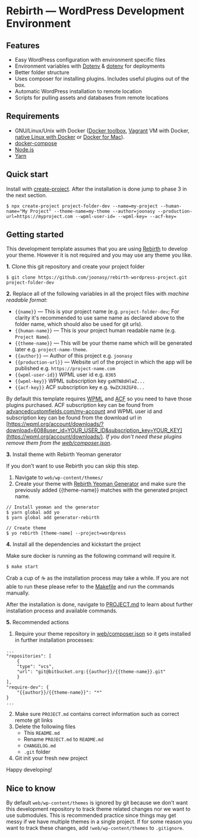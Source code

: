 # Rebirth — WordPress Development Environment

## Features

* Easy WordPress configuration with environment specific files
* Environment variables with [Dotenv](https://github.com/vlucas/phpdotenv) & [dotenv](https://github.com/motdotla/dotenv#readme) for deployments
* Better folder structure
* Uses composer for installing plugins. Includes useful plugins out of the box.
* Automatic WordPress installation to remote location
* Scripts for pulling assets and databases from remote locations

## Requirements

* GNU/Linux/Unix with Docker ([Docker toolbox](https://www.docker.com/products/docker-toolbox), [Vagrant](https://www.vagrantup.com/downloads.html) VM with Docker, [native Linux with Docker](http://docs.docker.com/linux/step_one/) or [Docker for Mac](https://docs.docker.com/docker-for-mac/)).
* [docker-compose](https://github.com/docker/compose)
* [Node.js](http://nodejs.org/)
* [Yarn](https://yarnpkg.com)

## Quick start

Install with [create-project](https://github.com/mafintosh/create-project). After the installation is done jump to phase 3 in the next section.

```
$ npx create-project project-folder-dev --name=my-project --human-name="My Project" --theme-name=my-theme --author=joonasy --production-url=https://myproject.com --wpml-user-id= --wpml-key= --acf-key=
```

## Getting started

This development template assumes that you are using [Rebirth](https://github.com/joonasy/rebirth) to develop your theme. However it is not required and you may use any theme you like.

**1.** Clone this git repository and create your project folder

    $ git clone https://github.com/joonasy/rebirth-wordpress-project.git project-folder-dev

**2.** Replace all of the following variables in all the project files with _machine readable format_:

* `{{name}}` — This is your project name (e.g. `project-folder-dev`; For clarity it's recommended to use same name as declared above to the folder name, which should also be used for git urls).   
* `{{human-name}}` — This is your project human readable name (e.g. `Project Name`).
* `{{theme-name}}` — This will be your theme name which will be generated later e.g. `project-name-theme`.
* `{{author}}` — Author of this project e.g. `joonasy`
* `{{production-url}}` — Website url of the project in which the app will be published e.g. `https://project-name.com` 
* `{{wpml-user-id}}` WPML user id e.g. `8365` 
* `{{wpml-key}}` WPML subscription key `gxNTN8dHlwZ...`
* `{{acf-key}}` ACF subscription key e.g. `9wZXJ8ZGF0...`

By default this template requires [WPML](http://wpml.org) and [ACF](https://www.advancedcustomfields.com) so you need to have those plugins purchased. ACF subscription key can be found from [advancedcustomfields.com/my-account](https://www.advancedcustomfields.com/my-account) and WPML user id and subscription key can be found from the download url in [https://wpml.org/account/downloads/?download=6088user_id=YOUR_USER_ID&subscription_key=YOUR_KEY](https://wpml.org/account/downloads/). _If you don't need these plugins remove them from the [web/composer.json](web/composer.json)_.

**3.** Install theme with Rebirth Yeoman generator

If you don't want to use Rebirth you can skip this step.

1. Navigate to `web/wp-content/themes/`
2. Create your theme with [Rebirth Yeoman Generator](https://github.com/joonasy/generator-rebirth) and make sure the previously added {{theme-name}} matches with the generated project name. 

```
// Install yeoman and the generator
$ yarn global add yo
$ yarn global add generator-rebirth

// Create theme
$ yo rebirth [theme-name] --project=wordpress
```

**4.** Install all the dependencies and kickstart the project

Make sure docker is running as the following command will require it.

```
$ make start
```

Crab a cup of :coffee: as the installation process may take a while. If you are not able to run these please refer to the [Makefile](Makefile) and run the commands manually.

After the installation is done, navigate to [PROJECT.md](PROJECT.md) to learn about further installation process and available commands.

**5.** Recommended actions

1. Require your theme repository in [web/composer.json](web/composer.json) so it gets installed in further installation processes:

```
...
"repositories": [
    {
    "type": "vcs",
    "url": "git@bitbucket.org:{{author}}/{{theme-name}}.git"
    }
],
"require-dev": {
    "{{author}}/{{theme-name}}": "*"
}
...
```

2. Make sure `PROJECT.md` contains correct information such as correct remote git links
3. Delete the following files 
    - This `README.md` 
    - Rename `PROJECT.md` to `README.md`
    - `CHANGELOG.md`
    - `.git` folder
4. Git init your fresh new project

Happy developing! 

## Nice to know

By default `web/wp-content/themes` is ignored by git because we don't want this development repository to track theme related changes nor we want to use submodules. This is recommended practice since things may get messy if we have multiple themes in a single project. If for some reason you want to track these changes, add `!web/wp-content/themes` to `.gitignore`.
